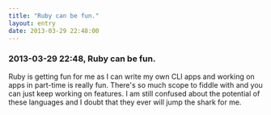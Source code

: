 ```yaml
---
title: "Ruby can be fun."
layout: entry
date: 2013-03-29 22:48:00
---
```

### 2013-03-29 22:48, Ruby can be fun. 

Ruby is getting fun for me as I can write my own CLI apps and working on apps in part-time is really fun. There's so much scope to fiddle with and you can just keep working on features. I am still confused about the potential of these languages and I doubt that they ever will jump the shark for me. 
